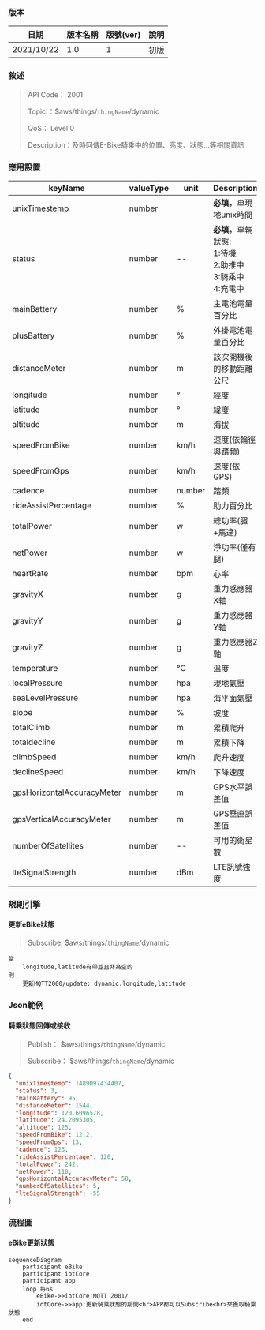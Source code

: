 ### 版本

| 日期       | 版本名稱 | 版號(ver) | 說明 |
| ---------- | -------- | --------- | ---- |
| 2021/10/22 | 1.0      | 1         | 初版 |

### 敘述

> API Code： 2001
>
> Topic:：$aws/things/`thingName`/dynamic
>
> QoS： Level 0
>
> Description：及時回傳E-Bike騎乘中的位置、高度、狀態...等相關資訊


### 應用設置

| keyName                    | valueType | unit   | Description                                                  |
| -------------------------- | --------- | ------ | ------------------------------------------------------------ |
| unixTimestemp              | number    |        | **必填**，車現地unix時間                                     |
| status                     | number    | --     | **必填**，車輛狀態:<br />1:待機<br />2:助推中<br />3:騎乘中<br />4:充電中 |
| mainBattery                | number    | %      | 主電池電量百分比                                             |
| plusBattery                | number    | %      | 外掛電池電量百分比                                           |
| distanceMeter              | number    | m      | 該次開機後的移動距離公尺                                     |
| longitude                  | number    | °      | 經度                                                         |
| latitude                   | number    | °      | 緯度                                                         |
| altitude                   | number    | m      | 海拔                                                         |
| speedFromBike              | number    | km/h   | 速度(依輪徑與踏頻)                                           |
| speedFromGps               | number    | km/h   | 速度(依GPS)                                                  |
| cadence                    | number    | number | 踏頻                                                         |
| rideAssistPercentage       | number    | %      | 助力百分比                                                   |
| totalPower                 | number    | w      | 總功率(腿+馬達)                                              |
| netPower                   | number    | w      | 淨功率(僅有腿)                                               |
| heartRate                  | number    | bpm    | 心率                                                         |
| gravityX                   | number    | g      | 重力感應器X軸                                                |
| gravityY                   | number    | g      | 重力感應器Y軸                                                |
| gravityZ                   | number    | g      | 重力感應器Z軸                                                |
| temperature                | number    | °C     | 溫度                                                         |
| localPressure              | number    | hpa    | 現地氣壓                                                     |
| seaLevelPressure           | number    | hpa    | 海平面氣壓                                                   |
| slope                      | number    | %      | 坡度                                                         |
| totalClimb                 | number    | m      | 累積爬升                                                     |
| totaldecline               | number    | m      | 累積下降                                                     |
| climbSpeed                 | number    | km/h   | 爬升速度                                                     |
| declineSpeed               | number    | km/h   | 下降速度                                                     |
| gpsHorizontalAccuracyMeter | number    | m      | GPS水平誤差值                                                |
| gpsVerticalAccuracyMeter   | number    | m      | GPS垂直誤差值                                                |
| numberOfSatellites         | number    | --     | 可用的衛星數                                                 |
| lteSignalStrength          | number    | dBm    | LTE訊號強度                                                  |


### 規則引擎

#### 更新eBike狀態

> Subscribe: $aws/things/`thingName`/dynamic

```
當
	longitude,latitude有帶並且非為空的
則 
	更新MQTT2000/update: dynamic.longitude,latitude
```

### Json範例


#### 騎乘狀態回傳或接收
> Publish： $aws/things/`thingName`/dynamic
>
> Subscribe： $aws/things/`thingName`/dynamic

```json
{
  "unixTimestemp": 1489097434407,
  "status": 3,
  "mainBattery": 95,
  "distanceMeter": 1544,
  "longitude": 120.6096578,
  "latitude": 24.2095305,
  "altitude": 125,
  "speedFromBike": 12.2,
  "speedFromGps": 13,
  "cadence": 123,
  "rideAssistPercentage": 120,
  "totalPower": 242,
  "netPower": 110,
  "gpsHorizontalAccuracyMeter": 50,
  "numberOfSatellites": 5,
  "lteSignalStrength": -55
}
```


### 流程圖

#### eBike更新狀態

```mermaid
sequenceDiagram
	participant eBike
	participant iotCore
	participant app
	loop 每6s
		eBike->>iotCore:MQTT 2001/
		iotCore->>app:更新騎乘狀態的期間<br>APP都可以Subscribe<br>來獲取騎乘狀態
	end

```

